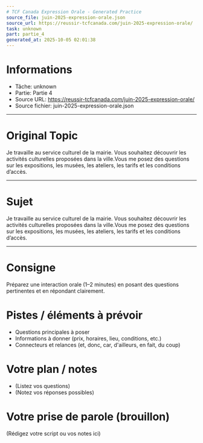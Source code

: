 ```yaml
---
# TCF Canada Expression Orale - Generated Practice
source_file: juin-2025-expression-orale.json
source_url: https://reussir-tcfcanada.com/juin-2025-expression-orale/
task: unknown
part: partie_4
generated_at: 2025-10-05 02:01:38
---
```


# Informations
- Tâche: unknown
- Partie: Partie 4
- Source URL: https://reussir-tcfcanada.com/juin-2025-expression-orale/
- Source fichier: juin-2025-expression-orale.json

---

# Original Topic
Je travaille au service culturel de la mairie. Vous souhaitez découvrir les activités culturelles proposées dans la ville.Vous me posez des questions sur les expositions, les musées, les ateliers, les tarifs et les conditions d’accès.

---

# Sujet
Je travaille au service culturel de la mairie. Vous souhaitez découvrir les activités culturelles proposées dans la ville.Vous me posez des questions sur les expositions, les musées, les ateliers, les tarifs et les conditions d’accès.

---
# Consigne
Préparez une interaction orale (1–2 minutes) en posant des questions pertinentes et en répondant clairement.

# Pistes / éléments à prévoir
- Questions principales à poser
- Informations à donner (prix, horaires, lieu, conditions, etc.)
- Connecteurs et relances (et, donc, car, d'ailleurs, en fait, du coup)

# Votre plan / notes
- (Listez vos questions)
- (Notez vos réponses possibles)

# Votre prise de parole (brouillon)
(Rédigez votre script ou vos notes ici)
